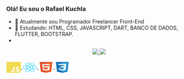 ### Olá! Eu sou o Rafael Kuchla


- 🔭 Atualmente sou Programador Freelancer Front-End
- 🌱 Estudando: HTML, CSS, JAVASCRIPT, DART, BANCO DE DADOS, FLUTTER, BOOTSTRAP.
- 

<div align="center">
  <a href="https://github.com/KuchlaFront">
  <img height="180em" src="https://github-readme-stats.vercel.app/api?username=KuchlaFront&show_icons=true&theme=dark&include_all_commits=true&count_private=true"/>
  <img height="180em" src="https://github-readme-stats.vercel.app/api/top-langs/?username=KuchlaFront&layout=compact&langs_count=7&theme=dark"/>
</div>
<div style="display: inline_block"><br>
  <img align="center" alt="kuchla-Js" height="30" width="40" src="https://raw.githubusercontent.com/devicons/devicon/master/icons/javascript/javascript-plain.svg">
  <img align="center" alt="kuchla-React" height="30" width="40" src="https://raw.githubusercontent.com/devicons/devicon/master/icons/react/react-original.svg">
  <img align="center" alt="kuchla-HTML" height="30" width="40" src="https://raw.githubusercontent.com/devicons/devicon/master/icons/html5/html5-original.svg">
  <img align="center" alt="kuchla-CSS" height="30" width="40" src="https://raw.githubusercontent.com/devicons/devicon/master/icons/css3/css3-original.svg">
</div>
  
  ##
